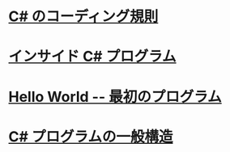 # [C# のコーディング規則](coding-conventions.md)
# [インサイド C# プログラム](index.md)
# [Hello World -- 最初のプログラム](hello-world-your-first-program.md)
# [C# プログラムの一般構造](general-structure-of-a-csharp-program.md)
